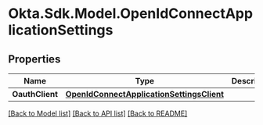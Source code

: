 # Okta.Sdk.Model.OpenIdConnectApplicationSettings
## Properties

Name | Type | Description | Notes
------------ | ------------- | ------------- | -------------
**OauthClient** | [**OpenIdConnectApplicationSettingsClient**](OpenIdConnectApplicationSettingsClient.md) |  | [optional] 

[[Back to Model list]](../README.md#documentation-for-models) [[Back to API list]](../README.md#documentation-for-api-endpoints) [[Back to README]](../README.md)

